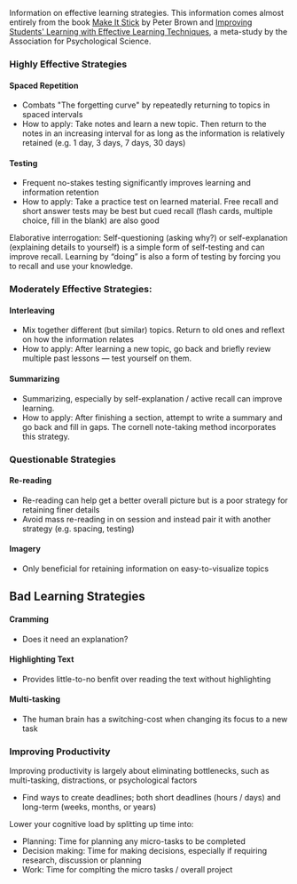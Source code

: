 Information on effective learning strategies. This information comes almost entirely from the book [Make It Stick](https://www.amazon.com/Make-Stick-Peter-C-Brown-ebook/dp/B00JQ3FN7M/) by Peter Brown and [Improving Students' Learning with Effective Learning Techniques](https://pcl.sitehost.iu.edu/rgoldsto/courses/dunloskyimprovinglearning.pdf), a meta-study by the Association for Psychological Science.

### Highly Effective Strategies

#### Spaced Repetition

- Combats "The forgetting curve" by repeatedly returning to topics in spaced intervals
- How to apply: Take notes and learn a new topic. Then return to the notes in an increasing interval for as long as the information is relatively retained (e.g. 1 day, 3 days, 7 days, 30 days)

#### Testing

- Frequent no-stakes testing significantly improves learning and information retention
- How to apply: Take a practice test on learned material. Free recall and short answer tests may be best but cued recall (flash cards, multiple choice, fill in the blank) are also good

Elaborative interrogation: Self-questioning (asking why?) or self-explanation (explaining details to yourself) is a simple form of self-testing and can improve recall. Learning by “doing” is also a form of testing by forcing you to recall and use your knowledge.

### Moderately Effective Strategies:

#### Interleaving

- Mix together different (but similar) topics. Return to old ones and reflext on how the information relates
- How to apply: After learning a new topic, go back and briefly review multiple past lessons — test yourself on them.

#### Summarizing

- Summarizing, especially by self-explanation / active recall can improve learning.
- How to apply: After finishing a section, attempt to write a summary and go back and fill in gaps. The cornell note-taking method incorporates this strategy.

### Questionable Strategies

#### Re-reading

- Re-reading can help get a better overall picture but is a poor strategy for retaining finer details
- Avoid mass re-reading in on session and instead pair it with another strategy (e.g. spacing, testing)

#### Imagery

- Only beneficial for retaining information on easy-to-visualize topics

## Bad Learning Strategies

#### Cramming

- Does it need an explanation?

#### Highlighting Text

- Provides little-to-no benfit over reading the text without highlighting

#### Multi-tasking

- The human brain has a switching-cost when changing its focus to a new task

### Improving Productivity

Improving productivity is largely about eliminating bottlenecks, such as multi-tasking, distractions, or psychological factors

- Find ways to create deadlines; both short deadlines (hours / days) and long-term (weeks, months, or years)

Lower your cognitive load by splitting up time into:

- Planning: Time for planning any micro-tasks to be completed
- Decision making: Time for making decisions, especially if requiring research, discussion or planning
- Work: Time for complting the micro tasks / overall project

